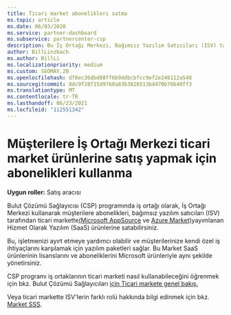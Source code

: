 ```yaml
---
title: Ticari market abonelikleri satma
ms.topic: article
ms.date: 06/03/2020
ms.service: partner-dashboard
ms.subservice: partnercenter-csp
description: Bu İş Ortağı Merkezi, Bağımsız Yazılım Satıcıları (ISV) tarafından ticari markette yayımlanan SaaS ürünlerine müşteri abonelikleri satmayı öğrenin.
author: BillLinzbach
ms.author: BillLi
ms.localizationpriority: medium
ms.custom: SEOMAY.20
ms.openlocfilehash: df8ec36dbd88ff6b9ddbcbfcc9ef2e246112a548
ms.sourcegitcommit: 8dc9f28f15d9760a8363826513b4470b76b40ff3
ms.translationtype: MT
ms.contentlocale: tr-TR
ms.lasthandoff: 06/23/2021
ms.locfileid: "112551342"
---
```

# <a name="use-partner-center-to-sell-customers-subscriptions-to-commercial-marketplace-products"></a>Müşterilere İş Ortağı Merkezi ticari market ürünlerine satış yapmak için abonelikleri kullanma

**Uygun roller:** Satış aracısı

Bulut Çözümü Sağlayıcısı (CSP) programında iş ortağı olarak, İş Ortağı Merkezi kullanarak müşterilere abonelikleri, bağımsız yazılım satıcıları (ISV) tarafından ticari markette[(Microsoft AppSource](https://appsource.microsoft.com/) ve [Azure Market)](https://azuremarketplace.microsoft.com/)yayımlanan Hizmet Olarak Yazılım (SaaS) ürünlerine satabilirsiniz.

Bu, işletmenizi ayırt etmeye yardımcı olabilir ve müşterilerinize kendi özel iş ihtiyaçlarını karşılamak için yazılım paketleri sağlar. Bu Market SaaS ürünlerinin lisanslarını ve aboneliklerini Microsoft ürünleriyle aynı şekilde yönetirsiniz.

CSP programı iş ortaklarının ticari marketi nasıl kullanabileceğini öğrenmek için bkz. Bulut Çözümü Sağlayıcıları [için Ticari markete genel bakış.](csp-commercial-marketplace-overview.md)

Veya ticari markette ISV'lerin farklı rolü hakkında bilgi edinmek için bkz. [Market SSS](/azure/marketplace/marketplace-faq-publisher-guide).